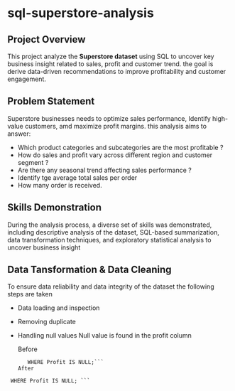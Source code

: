 # sql-superstore-analysis
## Project Overview 
This project analyze the **Superstore dataset** using SQL to uncover key business insight related to sales, profit and customer trend. the goal is derive data-driven recommendations to improve profitability and customer engagement.
## Problem Statement
Superstore businesses needs to optimize sales performance, Identify high-value customers, amd maximize profit margins. this analysis aims to answer:
- Which product categories and subcategories are the most profitable ?
- How do sales and profit vary across different region and customer segment ?
- Are there any seasonal trend affecting sales performance ?
- Identify tge average total sales per order
- How many order is received.
## Skills Demonstration
During the analysis process, a diverse set of skills was demonstrated, including descriptive analysis of the dataset, SQL-based summarization, data transformation techniques, and exploratory statistical analysis to uncover business insight
 ## Data Tansformation & Data Cleaning
 To ensure data reliability and data integrity of the dataset the following steps are taken
 - Data loading and inspection
 - Removing duplicate
 - Handling null values
   Null value is found in the profit column

    Before
    ``` SELECT Profit FROM Superstore
       WHERE Profit IS NULL;```
   After
  ``` UPDATE SUPERSTORE SET Profit = 28.7017933364272
   WHERE Profit IS NULL; ```
